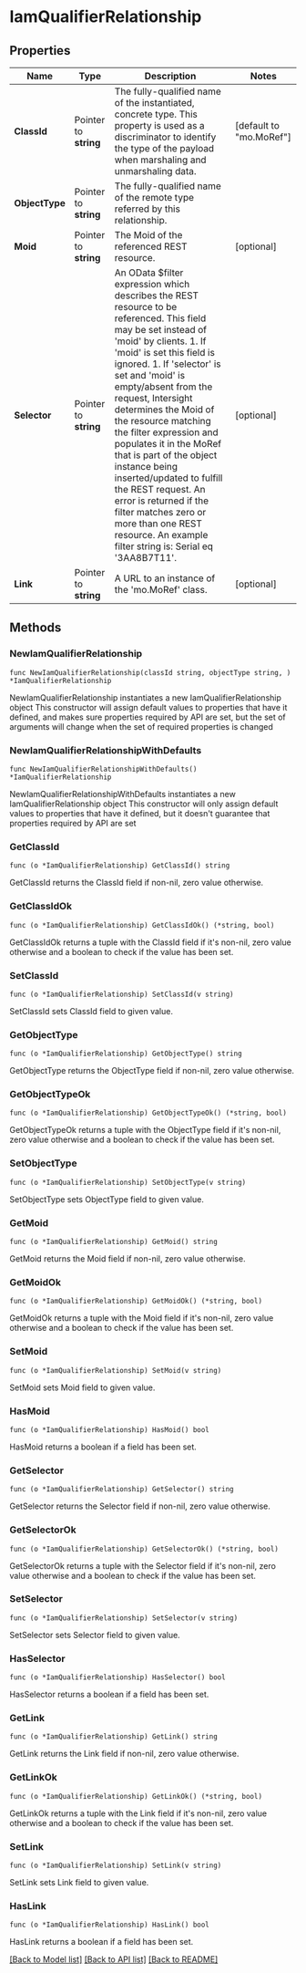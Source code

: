 # IamQualifierRelationship

## Properties

Name | Type | Description | Notes
------------ | ------------- | ------------- | -------------
**ClassId** | Pointer to **string** | The fully-qualified name of the instantiated, concrete type. This property is used as a discriminator to identify the type of the payload when marshaling and unmarshaling data. | [default to "mo.MoRef"]
**ObjectType** | Pointer to **string** | The fully-qualified name of the remote type referred by this relationship. | 
**Moid** | Pointer to **string** | The Moid of the referenced REST resource. | [optional] 
**Selector** | Pointer to **string** | An OData $filter expression which describes the REST resource to be referenced. This field may be set instead of &#39;moid&#39; by clients. 1. If &#39;moid&#39; is set this field is ignored. 1. If &#39;selector&#39; is set and &#39;moid&#39; is empty/absent from the request, Intersight determines the Moid of the resource matching the filter expression and populates it in the MoRef that is part of the object instance being inserted/updated to fulfill the REST request. An error is returned if the filter matches zero or more than one REST resource. An example filter string is: Serial eq &#39;3AA8B7T11&#39;. | [optional] 
**Link** | Pointer to **string** | A URL to an instance of the &#39;mo.MoRef&#39; class. | [optional] 

## Methods

### NewIamQualifierRelationship

`func NewIamQualifierRelationship(classId string, objectType string, ) *IamQualifierRelationship`

NewIamQualifierRelationship instantiates a new IamQualifierRelationship object
This constructor will assign default values to properties that have it defined,
and makes sure properties required by API are set, but the set of arguments
will change when the set of required properties is changed

### NewIamQualifierRelationshipWithDefaults

`func NewIamQualifierRelationshipWithDefaults() *IamQualifierRelationship`

NewIamQualifierRelationshipWithDefaults instantiates a new IamQualifierRelationship object
This constructor will only assign default values to properties that have it defined,
but it doesn't guarantee that properties required by API are set

### GetClassId

`func (o *IamQualifierRelationship) GetClassId() string`

GetClassId returns the ClassId field if non-nil, zero value otherwise.

### GetClassIdOk

`func (o *IamQualifierRelationship) GetClassIdOk() (*string, bool)`

GetClassIdOk returns a tuple with the ClassId field if it's non-nil, zero value otherwise
and a boolean to check if the value has been set.

### SetClassId

`func (o *IamQualifierRelationship) SetClassId(v string)`

SetClassId sets ClassId field to given value.


### GetObjectType

`func (o *IamQualifierRelationship) GetObjectType() string`

GetObjectType returns the ObjectType field if non-nil, zero value otherwise.

### GetObjectTypeOk

`func (o *IamQualifierRelationship) GetObjectTypeOk() (*string, bool)`

GetObjectTypeOk returns a tuple with the ObjectType field if it's non-nil, zero value otherwise
and a boolean to check if the value has been set.

### SetObjectType

`func (o *IamQualifierRelationship) SetObjectType(v string)`

SetObjectType sets ObjectType field to given value.


### GetMoid

`func (o *IamQualifierRelationship) GetMoid() string`

GetMoid returns the Moid field if non-nil, zero value otherwise.

### GetMoidOk

`func (o *IamQualifierRelationship) GetMoidOk() (*string, bool)`

GetMoidOk returns a tuple with the Moid field if it's non-nil, zero value otherwise
and a boolean to check if the value has been set.

### SetMoid

`func (o *IamQualifierRelationship) SetMoid(v string)`

SetMoid sets Moid field to given value.

### HasMoid

`func (o *IamQualifierRelationship) HasMoid() bool`

HasMoid returns a boolean if a field has been set.

### GetSelector

`func (o *IamQualifierRelationship) GetSelector() string`

GetSelector returns the Selector field if non-nil, zero value otherwise.

### GetSelectorOk

`func (o *IamQualifierRelationship) GetSelectorOk() (*string, bool)`

GetSelectorOk returns a tuple with the Selector field if it's non-nil, zero value otherwise
and a boolean to check if the value has been set.

### SetSelector

`func (o *IamQualifierRelationship) SetSelector(v string)`

SetSelector sets Selector field to given value.

### HasSelector

`func (o *IamQualifierRelationship) HasSelector() bool`

HasSelector returns a boolean if a field has been set.

### GetLink

`func (o *IamQualifierRelationship) GetLink() string`

GetLink returns the Link field if non-nil, zero value otherwise.

### GetLinkOk

`func (o *IamQualifierRelationship) GetLinkOk() (*string, bool)`

GetLinkOk returns a tuple with the Link field if it's non-nil, zero value otherwise
and a boolean to check if the value has been set.

### SetLink

`func (o *IamQualifierRelationship) SetLink(v string)`

SetLink sets Link field to given value.

### HasLink

`func (o *IamQualifierRelationship) HasLink() bool`

HasLink returns a boolean if a field has been set.


[[Back to Model list]](../README.md#documentation-for-models) [[Back to API list]](../README.md#documentation-for-api-endpoints) [[Back to README]](../README.md)


